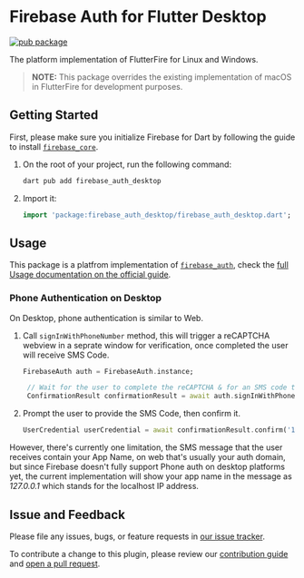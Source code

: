 # Firebase Auth for Flutter Desktop

[![pub package](https://img.shields.io/pub/v/firebase_auth_desktop.svg)](https://pub.dev/packages/firebase_auth_desktop)

The platform implementation of FlutterFire for Linux and Windows.

> **NOTE:**
> This package overrides the existing implementation of macOS in FlutterFire for development purposes.

## Getting Started
First, please make sure you initialize Firebase for Dart by following the guide to install [`firebase_core`](https://github.com/invertase/flutterfire_desktop/tree/main/packages/firebase_core/firebase_core_desktop/README.md).

1. On the root of your project, run the following command:
    ```bash
    dart pub add firebase_auth_desktop
    ```

2. Import it:
    ```dart
    import 'package:firebase_auth_desktop/firebase_auth_desktop.dart';
    ```
## Usage

This package is a platfrom implementation of [`firebase_auth`](https://pub.dev/packages/firebase_auth), check the [full Usage documentation on the official guide](https://firebase.flutter.dev/docs/auth/usage).

### Phone Authentication on Desktop
On Desktop, phone authentication is similar to Web.
1. Call `signInWithPhoneNumber` method, this will trigger a reCAPTCHA webview in a seprate window for verification, once completed the user will receive SMS Code.
   ```dart
   FirebaseAuth auth = FirebaseAuth.instance;

    // Wait for the user to complete the reCAPTCHA & for an SMS code to be sent.
    ConfirmationResult confirmationResult = await auth.signInWithPhoneNumber('+44 7123 123 456');
   ```
2. Prompt the user to provide the SMS Code, then confirm it.
   ```dart
   UserCredential userCredential = await confirmationResult.confirm('123456');
   ```
However, there's currently one limitation, the SMS message that the user receives contain your App Name, on web that's usually your auth domain, but since Firebase doesn't fully
support Phone auth on desktop platforms yet, the current implementation will show your app name in the message as *127.0.0.1* which stands for the localhost IP address.
## Issue and Feedback

Please file any issues, bugs, or feature requests in [our issue tracker](https://github.com/invertase/flutterfire_desktop/issues/new/choose).

To contribute a change to this plugin, please review our [contribution guide](https://github.com/FirebaseExtended/flutterfire/blob/master/CONTRIBUTING.md) and [open a pull request](https://github.com/invertase/flutterfire_desktop/compare).
